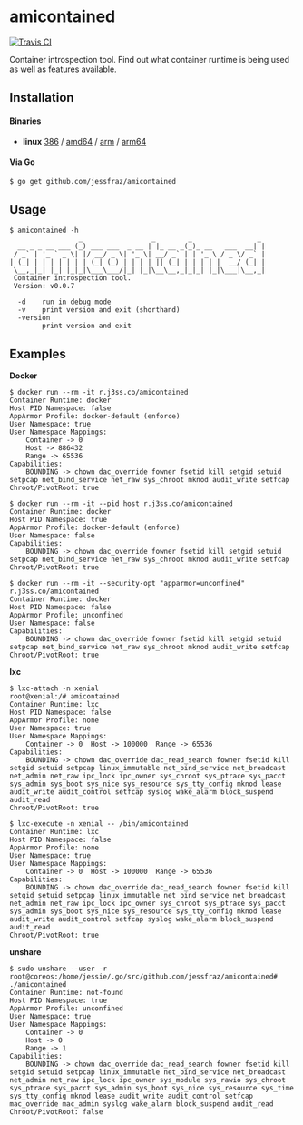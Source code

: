 # amicontained

[![Travis CI](https://travis-ci.org/jessfraz/amicontained.svg?branch=master)](https://travis-ci.org/jessfraz/amicontained)

Container introspection tool. Find out what container runtime is being used as
well as features available.

## Installation

#### Binaries

- **linux** [386](https://github.com/jessfraz/amicontained/releases/download/v0.0.7/amicontained-linux-386) / [amd64](https://github.com/jessfraz/amicontained/releases/download/v0.0.7/amicontained-linux-amd64) / [arm](https://github.com/jessfraz/amicontained/releases/download/v0.0.7/amicontained-linux-arm) / [arm64](https://github.com/jessfraz/amicontained/releases/download/v0.0.7/amicontained-linux-arm64)

#### Via Go

```bash
$ go get github.com/jessfraz/amicontained
```

## Usage

```console
$ amicontained -h
                 _                 _        _                _
  __ _ _ __ ___ (_) ___ ___  _ __ | |_ __ _(_)_ __   ___  __| |
 / _` | '_ ` _ \| |/ __/ _ \| '_ \| __/ _` | | '_ \ / _ \/ _` |
| (_| | | | | | | | (_| (_) | | | | || (_| | | | | |  __/ (_| |
 \__,_|_| |_| |_|_|\___\___/|_| |_|\__\__,_|_|_| |_|\___|\__,_|
 Container introspection tool.
 Version: v0.0.7

  -d	run in debug mode
  -v	print version and exit (shorthand)
  -version
    	print version and exit
```

## Examples

**Docker**

```console
$ docker run --rm -it r.j3ss.co/amicontained
Container Runtime: docker
Host PID Namespace: false
AppArmor Profile: docker-default (enforce)
User Namespace: true
User Namespace Mappings:
	Container -> 0
	Host -> 886432
	Range -> 65536
Capabilities:
	BOUNDING -> chown dac_override fowner fsetid kill setgid setuid setpcap net_bind_service net_raw sys_chroot mknod audit_write setfcap
Chroot/PivotRoot: true

$ docker run --rm -it --pid host r.j3ss.co/amicontained
Container Runtime: docker
Host PID Namespace: true
AppArmor Profile: docker-default (enforce)
User Namespace: false
Capabilities:
	BOUNDING -> chown dac_override fowner fsetid kill setgid setuid setpcap net_bind_service net_raw sys_chroot mknod audit_write setfcap
Chroot/PivotRoot: true

$ docker run --rm -it --security-opt "apparmor=unconfined" r.j3ss.co/amicontained
Container Runtime: docker
Host PID Namespace: false
AppArmor Profile: unconfined
User Namespace: false
Capabilities:
	BOUNDING -> chown dac_override fowner fsetid kill setgid setuid setpcap net_bind_service net_raw sys_chroot mknod audit_write setfcap
Chroot/PivotRoot: true
```

**lxc**

```console
$ lxc-attach -n xenial
root@xenial:/# amicontained
Container Runtime: lxc
Host PID Namespace: false
AppArmor Profile: none
User Namespace: true
User Namespace Mappings:
	Container -> 0	Host -> 100000	Range -> 65536
Capabilities:
	BOUNDING -> chown dac_override dac_read_search fowner fsetid kill setgid setuid setpcap linux_immutable net_bind_service net_broadcast net_admin net_raw ipc_lock ipc_owner sys_chroot sys_ptrace sys_pacct sys_admin sys_boot sys_nice sys_resource sys_tty_config mknod lease audit_write audit_control setfcap syslog wake_alarm block_suspend audit_read
Chroot/PivotRoot: true

$ lxc-execute -n xenial -- /bin/amicontained
Container Runtime: lxc
Host PID Namespace: false
AppArmor Profile: none
User Namespace: true
User Namespace Mappings:
	Container -> 0	Host -> 100000	Range -> 65536
Capabilities:
	BOUNDING -> chown dac_override dac_read_search fowner fsetid kill setgid setuid setpcap linux_immutable net_bind_service net_broadcast net_admin net_raw ipc_lock ipc_owner sys_chroot sys_ptrace sys_pacct sys_admin sys_boot sys_nice sys_resource sys_tty_config mknod lease audit_write audit_control setfcap syslog wake_alarm block_suspend audit_read
Chroot/PivotRoot: true
```

**unshare**

```console
$ sudo unshare --user -r
root@coreos:/home/jessie/.go/src/github.com/jessfraz/amicontained# ./amicontained
Container Runtime: not-found
Host PID Namespace: true
AppArmor Profile: unconfined
User Namespace: true
User Namespace Mappings:
	Container -> 0
	Host -> 0
	Range -> 1
Capabilities:
	BOUNDING -> chown dac_override dac_read_search fowner fsetid kill setgid setuid setpcap linux_immutable net_bind_service net_broadcast net_admin net_raw ipc_lock ipc_owner sys_module sys_rawio sys_chroot sys_ptrace sys_pacct sys_admin sys_boot sys_nice sys_resource sys_time sys_tty_config mknod lease audit_write audit_control setfcap mac_override mac_admin syslog wake_alarm block_suspend audit_read
Chroot/PivotRoot: false
```
